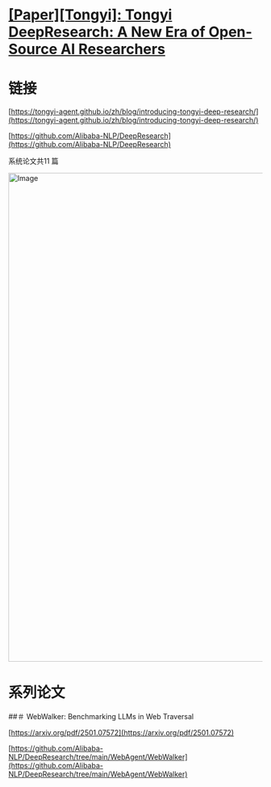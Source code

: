 # [[Paper][Tongyi]: Tongyi DeepResearch: A New Era of Open-Source AI Researchers](https://github.com/ansvver/gitblog/issues/15)

# 链接

[https://tongyi-agent.github.io/zh/blog/introducing-tongyi-deep-research/](https://tongyi-agent.github.io/zh/blog/introducing-tongyi-deep-research/)

[https://github.com/Alibaba-NLP/DeepResearch](https://github.com/Alibaba-NLP/DeepResearch)

系统论文共11 篇

<img width="2040" height="968" alt="Image" src="https://github.com/user-attachments/assets/d8ea586f-ff2e-4427-a6cd-03b2a9feacaf" />

# 系列论文

##＃ WebWalker: Benchmarking LLMs in Web Traversal

[https://arxiv.org/pdf/2501.07572](https://arxiv.org/pdf/2501.07572)

[https://github.com/Alibaba-NLP/DeepResearch/tree/main/WebAgent/WebWalker](https://github.com/Alibaba-NLP/DeepResearch/tree/main/WebAgent/WebWalker)

